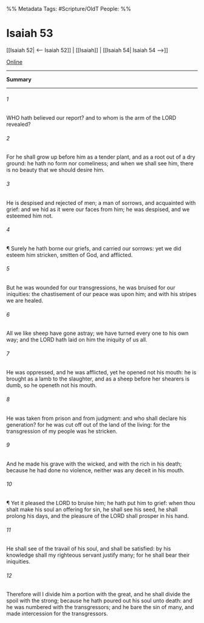 

%% Metadata
Tags: #Scripture/OldT
People: 
%%
# Isaiah 53
[[Isaiah 52| <-- Isaiah 52]] | [[Isaiah]] | [[Isaiah 54| Isaiah 54 -->]]

[Online](https://churchofjesuschrist.org/study/scriptures/ot/isa/53?lang=eng)

---
__Summary__



---

###### 1
WHO hath believed our report?  and to whom is the arm of the LORD revealed?
###### 2
For he shall grow up before him as a tender plant, and as a root out of a dry ground: he hath no form nor comeliness; and when we shall see him, there is no beauty that we should desire him.
###### 3
He is despised and rejected of men; a man of sorrows, and acquainted with grief: and we hid as it were our faces from him; he was despised, and we esteemed him not.
###### 4
¶ Surely he hath borne our griefs, and carried our sorrows: yet we did esteem him stricken, smitten of God, and afflicted.
###### 5
But he was wounded for our transgressions, he was bruised for our iniquities: the chastisement of our peace was upon him; and with his stripes we are healed.
###### 6
All we like sheep have gone astray; we have turned every one to his own way; and the LORD hath laid on him the iniquity of us all.
###### 7
He was oppressed, and he was afflicted, yet he opened not his mouth: he is brought as a lamb to the slaughter, and as a sheep before her shearers is dumb, so he openeth not his mouth.
###### 8
He was taken from prison and from judgment: and who shall declare his generation?  for he was cut off out of the land of the living: for the transgression of my people was he stricken.
###### 9
And he made his grave with the wicked, and with the rich in his death; because he had done no violence, neither was any deceit in his mouth.
###### 10
¶ Yet it pleased the LORD to bruise him; he hath put him to grief: when thou shalt make his soul an offering for sin, he shall see his seed, he shall prolong his days, and the pleasure of the LORD shall prosper in his hand.
###### 11
He shall see of the travail of his soul, and shall be satisfied: by his knowledge shall my righteous servant justify many; for he shall bear their iniquities.
###### 12
Therefore will I divide him a portion with the great, and he shall divide the spoil with the strong; because he hath poured out his soul unto death: and he was numbered with the transgressors; and he bare the sin of many, and made intercession for the transgressors.



